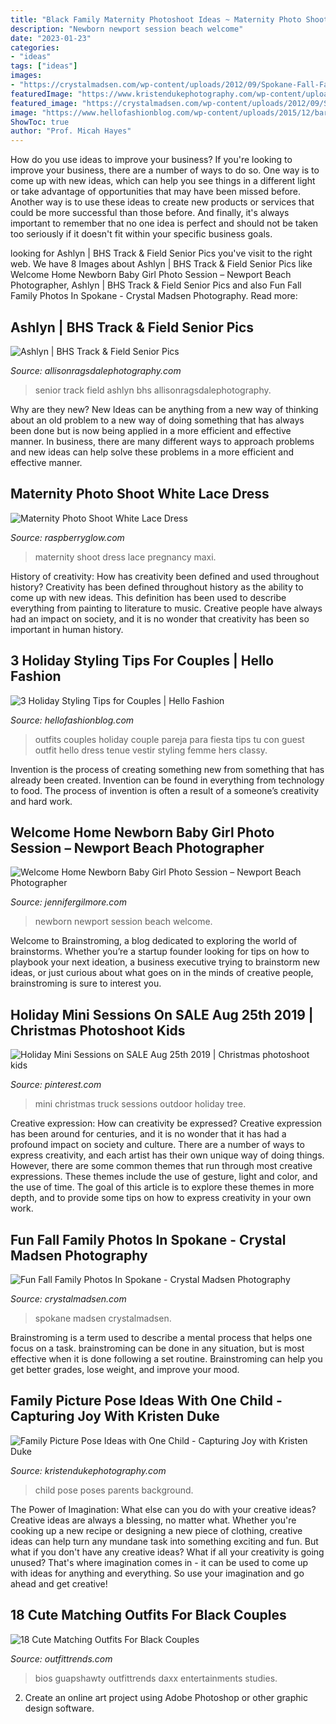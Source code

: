 ```yaml
---
title: "Black Family Maternity Photoshoot Ideas ~ Maternity Photo Shoot White Lace Dress"
description: "Newborn newport session beach welcome"
date: "2023-01-23"
categories:
- "ideas"
tags: ["ideas"]
images:
- "https://crystalmadsen.com/wp-content/uploads/2012/09/Spokane-Fall-Family-Photos_014-1024x682.jpg"
featuredImage: "https://www.kristendukephotography.com/wp-content/uploads/2015/09/parents-in-background.jpg"
featured_image: "https://crystalmadsen.com/wp-content/uploads/2012/09/Spokane-Fall-Family-Photos_014-1024x682.jpg"
image: "https://www.hellofashionblog.com/wp-content/uploads/2015/12/bar3macy2.jpg"
ShowToc: true
author: "Prof. Micah Hayes"
---
```



How do you use ideas to improve your business?
If you're looking to improve your business, there are a number of ways to do so. One way is to come up with new ideas, which can help you see things in a different light or take advantage of opportunities that may have been missed before. Another way is to use these ideas to create new products or services that could be more successful than those before. And finally, it's always important to remember that no one idea is perfect and should not be taken too seriously if it doesn't fit within your specific business goals.

	

		
looking for Ashlyn | BHS Track &amp; Field Senior Pics you've visit to the right web. We have 8 Images about Ashlyn | BHS Track &amp; Field Senior Pics like Welcome Home Newborn Baby Girl Photo Session – Newport Beach Photographer, Ashlyn | BHS Track &amp; Field Senior Pics and also Fun Fall Family Photos In Spokane - Crystal Madsen Photography. Read more:
		
    
## Ashlyn | BHS Track &amp; Field Senior Pics

<img loading=lazy src="http://allisonragsdalephotography.com/wp-content/uploads/2013/08/allisonragsdalephotography-1212-1024x681.jpg" onerror="this.onerror=null;this.src='https://tse1.mm.bing.net/th?id=OIP.xDmOr8feke7HfYRv_ZlGXAHaE7&amp;pid=15.1';" alt="Ashlyn | BHS Track &amp; Field Senior Pics">

_Source: allisonragsdalephotography.com_

>senior track field ashlyn bhs allisonragsdalephotography. 

	

Why are they new?
New Ideas can be anything from a new way of thinking about an old problem to a new way of doing something that has always been done but is now being applied in a more efficient and effective manner. In business, there are many different ways to approach problems and new ideas can help solve these problems in a more efficient and effective manner.

    
## Maternity Photo Shoot White Lace Dress

<img loading=lazy src="http://raspberryglow.com/wp-content/uploads/2015/03/maternity-photo-3.jpg" onerror="this.onerror=null;this.src='https://tse4.mm.bing.net/th?id=OIP.r1chZ0iGQMsHmhac5bu4eQHaLH&amp;pid=15.1';" alt="Maternity Photo Shoot White Lace Dress">

_Source: raspberryglow.com_

>maternity shoot dress lace pregnancy maxi. 

	

History of creativity: How has creativity been defined and used throughout history?
Creativity has been defined throughout history as the ability to come up with new ideas. This definition has been used to describe everything from painting to literature to music. Creative people have always had an impact on society, and it is no wonder that creativity has been so important in human history.

    
## 3 Holiday Styling Tips For Couples | Hello Fashion

<img loading=lazy src="https://www.hellofashionblog.com/wp-content/uploads/2015/12/bar3macy2.jpg" onerror="this.onerror=null;this.src='https://tse4.mm.bing.net/th?id=OIP.FGJQhX3mTbkhfMvVgQwyIwHaLH&amp;pid=15.1';" alt="3 Holiday Styling Tips for Couples | Hello Fashion">

_Source: hellofashionblog.com_

>outfits couples holiday couple pareja para fiesta tips tu con guest outfit hello dress tenue vestir styling femme hers classy. 

	

Invention is the process of creating something new from something that has already been created. Invention can be found in everything from technology to food. The process of invention is often a result of a someone’s creativity and hard work.

    
## Welcome Home Newborn Baby Girl Photo Session – Newport Beach Photographer

<img loading=lazy src="https://jennifergilmore.com/blog/wp-content/uploads/2014/07/blog_gilmore_studios_photo_orange_county_newport_beach_family_portrait_newborn_baby_girl_crib_house_decor_baby_room_nursery_house_session_love_cute_2.jpg" onerror="this.onerror=null;this.src='https://tse3.mm.bing.net/th?id=OIP.zKKUED7CsU1Vf-_cmFtcIwHaFS&amp;pid=15.1';" alt="Welcome Home Newborn Baby Girl Photo Session – Newport Beach Photographer">

_Source: jennifergilmore.com_

>newborn newport session beach welcome. 

	

Welcome to Brainstroming, a blog dedicated to exploring the world of brainstorms. Whether you’re a startup founder looking for tips on how to playbook your next ideation, a business executive trying to brainstorm new ideas, or just curious about what goes on in the minds of creative people, brainstroming is sure to interest you.

    
## Holiday Mini Sessions On SALE Aug 25th 2019 | Christmas Photoshoot Kids

<img loading=lazy src="https://i.pinimg.com/736x/03/7d/c7/037dc7e23aa376e5a342621c12834a7d.jpg" onerror="this.onerror=null;this.src='https://tse3.mm.bing.net/th?id=OIP.Xl_DPJ_wsaYYh7viX4DQ-QHaKl&amp;pid=15.1';" alt="Holiday Mini Sessions on SALE Aug 25th 2019 | Christmas photoshoot kids">

_Source: pinterest.com_

>mini christmas truck sessions outdoor holiday tree. 

	

Creative expression: How can creativity be expressed?
Creative expression has been around for centuries, and it is no wonder that it has had a profound impact on society and culture. There are a number of ways to express creativity, and each artist has their own unique way of doing things. However, there are some common themes that run through most creative expressions. These themes include the use of gesture, light and color, and the use of time. The goal of this article is to explore these themes in more depth, and to provide some tips on how to express creativity in your own work.

    
## Fun Fall Family Photos In Spokane - Crystal Madsen Photography

<img loading=lazy src="https://crystalmadsen.com/wp-content/uploads/2012/09/Spokane-Fall-Family-Photos_014-1024x682.jpg" onerror="this.onerror=null;this.src='https://tse3.mm.bing.net/th?id=OIP.KDTF7GVyFIctLcQyrqYVoAHaE7&amp;pid=15.1';" alt="Fun Fall Family Photos In Spokane - Crystal Madsen Photography">

_Source: crystalmadsen.com_

>spokane madsen crystalmadsen. 

	

Brainstroming is a term used to describe a mental process that helps one focus on a task. brainstroming can be done in any situation, but is most effective when it is done following a set routine. Brainstroming can help you get better grades, lose weight, and improve your mood.

    
## Family Picture Pose Ideas With One Child - Capturing Joy With Kristen Duke

<img loading=lazy src="https://www.kristendukephotography.com/wp-content/uploads/2015/09/parents-in-background.jpg" onerror="this.onerror=null;this.src='https://tse3.mm.bing.net/th?id=OIP.YR2wDkNNoJ9nNBLvVZKDEQHaLI&amp;pid=15.1';" alt="Family Picture Pose Ideas with One Child - Capturing Joy with Kristen Duke">

_Source: kristendukephotography.com_

>child pose poses parents background. 

	

The Power of Imagination: What else can you do with your creative ideas?
Creative ideas are always a blessing, no matter what. Whether you're cooking up a new recipe or designing a new piece of clothing, creative ideas can help turn any mundane task into something exciting and fun. But what if you don't have any creative ideas? What if all your creativity is going unused? That's where imagination comes in - it can be used to come up with ideas for anything and everything. So use your imagination and go ahead and get creative!

    
## 18 Cute Matching Outfits For Black Couples

<img loading=lazy src="https://www.outfittrends.com/wp-content/uploads/2017/06/3b67ceee6966033d715d0b9dc07e116e.jpg" onerror="this.onerror=null;this.src='https://tse4.mm.bing.net/th?id=OIP.WX0a06q6XdH7pcumRorqwQHaHa&amp;pid=15.1';" alt="18 Cute Matching Outfits For Black Couples">

_Source: outfittrends.com_

>bios guapshawty outfittrends daxx entertainments studies. 

	

2. Create an online art project using Adobe Photoshop or other graphic design software.

